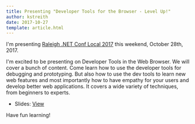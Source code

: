 ```yaml
---
title: Presenting "Developer Tools for the Browser - Level Up!"
author: kstreith 
date: 2017-10-27
template: article.html
---
```


I'm presenting [Raleigh .NET Conf Local 2017](https://www.meetup.com/TRINUG/events/237900403/) this weekend, October 28th, 2017.
 
I'm excited to be presenting on Developer Tools in the Web Browser. We will cover a bunch of content. Come learn how to use the developer tools for debugging and prototyping. But also how to use the dev tools to learn new web features and most importantly how to have empathy for your users and develop better web applications. It covers a wide variety of techniques, from beginners to experts.

* Slides: <a href="hhttp://itsnull.com/presentations/devtools2017/">View</a>

Have fun learning!